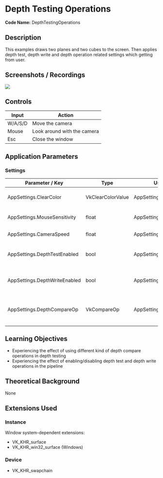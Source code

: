 # Depth Testing Operations

**Code Name:** DepthTestingOperations

## Description

This examples draws two planes and two cubes to the screen. Then applies depth test, depth write and depth operation related settings which getting from user.

## Screenshots / Recordings

![](/Docs/ExampleMedia/Fundamentals/Drawing3D/DepthTestingOperations.gif?raw=true)

## Controls

| Input   | Action                      |
|---------|-----------------------------|
| W/A/S/D | Move the camera             |
| Mouse   | Look around with the camera |
| Esc     | Close the window            |

## Application Parameters

### Settings

| Parameter / Key               | Type              | Usage in Code                  | Description                            | Default Value      |
|-------------------------------|-------------------|--------------------------------|----------------------------------------|--------------------|
| AppSettings.ClearColor        | VkClearColorValue | AppSettings::ClearColor        | Background color of the screen         |                    |
| AppSettings.MouseSensitivity  | float             | AppSettings::MouseSensitivity  | Mouse sensitivity value                |                    |
| AppSettings.CameraSpeed       | float             | AppSettings::CameraSpeed       | Speed of the camera                    |                    |
| AppSettings.DepthTestEnabled  | bool              | AppSettings::DepthTestEnabled  | Is depth test enabled or not           | true               |
| AppSettings.DepthWriteEnabled | bool              | AppSettings::DepthWriteEnabled | Is depth write enabled or not          | true               |
| AppSettings.DepthCompareOp    | VkCompareOp       | AppSettings::DepthCompareOp    | Compare operation of the depth testing | VK_COMPARE_OP_LESS |


## Learning Objectives

- Experiencing the effect of using different kind of depth compare operations in depth testing
- Experiencing the effect of enabling/disabling depth test and depth write operations in the pipeline

## Theoretical Background

None

## Extensions Used

### Instance

Window system-dependent extensions:
- VK_KHR_surface
- VK_KHR_win32_surface (Windows)

### Device

- VK_KHR_swapchain
